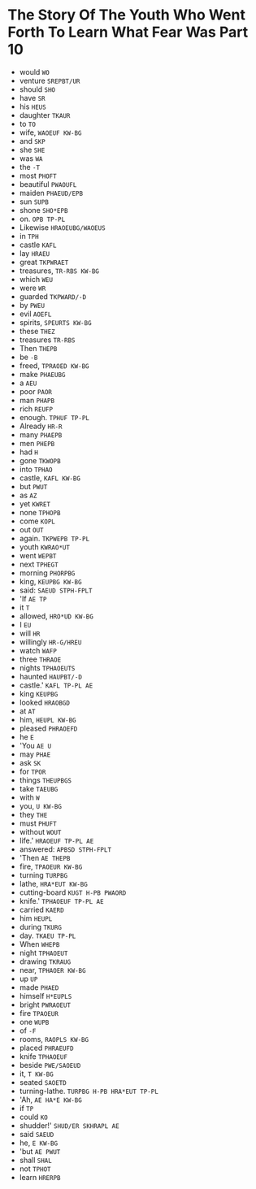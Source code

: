 # The Story Of The Youth Who Went Forth To Learn What Fear Was Part 10

* would `WO`
* venture `SREPBT/UR`
* should `SHO`
* have `SR`
* his `HEUS`
* daughter `TKAUR`
* to `TO`
* wife, `WAOEUF KW-BG`
* and `SKP`
* she `SHE`
* was `WA`
* the `-T`
* most `PHOFT`
* beautiful `PWAOUFL`
* maiden `PHAEUD/EPB`
* sun `SUPB`
* shone `SHO*EPB`
* on. `OPB TP-PL`
* Likewise `HRAOEUBG/WAOEUS`
* in `TPH`
* castle `KAFL`
* lay `HRAEU`
* great `TKPWRAET`
* treasures, `TR-RBS KW-BG`
* which `WEU`
* were `WR`
* guarded `TKPWARD/-D`
* by `PWEU`
* evil `AOEFL`
* spirits, `SPEURTS KW-BG`
* these `THEZ`
* treasures `TR-RBS`
* Then `THEPB`
* be `-B`
* freed, `TPRAOED KW-BG`
* make `PHAEUBG`
* a `AEU`
* poor `PAOR`
* man `PHAPB`
* rich `REUFP`
* enough. `TPHUF TP-PL`
* Already `HR-R`
* many `PHAEPB`
* men `PHEPB`
* had `H`
* gone `TKWOPB`
* into `TPHAO`
* castle, `KAFL KW-BG`
* but `PWUT`
* as `AZ`
* yet `KWRET`
* none `TPHOPB`
* come `KOPL`
* out `OUT`
* again. `TKPWEPB TP-PL`
* youth `KWRAO*UT`
* went `WEPBT`
* next `TPHEGT`
* morning `PHORPBG`
* king, `KEUPBG KW-BG`
* said: `SAEUD STPH-FPLT`
* 'If `AE TP`
* it `T`
* allowed, `HRO*UD KW-BG`
* I `EU`
* will `HR`
* willingly `HR-G/HREU`
* watch `WAFP`
* three `THRAOE`
* nights `TPHAOEUTS`
* haunted `HAUPBT/-D`
* castle.' `KAFL TP-PL AE`
* king `KEUPBG`
* looked `HRAOBGD`
* at `AT`
* him, `HEUPL KW-BG`
* pleased `PHRAOEFD`
* he `E`
* 'You `AE U`
* may `PHAE`
* ask `SK`
* for `TPOR`
* things `THEUPBGS`
* take `TAEUBG`
* with `W`
* you, `U KW-BG`
* they `THE`
* must `PHUFT`
* without `WOUT`
* life.' `HRAOEUF TP-PL AE`
* answered: `APBSD STPH-FPLT`
* 'Then `AE THEPB`
* fire, `TPAOEUR KW-BG`
* turning `TURPBG`
* lathe, `HRA*EUT KW-BG`
* cutting-board `KUGT H-PB PWAORD`
* knife.' `TPHAOEUF TP-PL AE`
* carried `KAERD`
* him `HEUPL`
* during `TKURG`
* day. `TKAEU TP-PL`
* When `WHEPB`
* night `TPHAOEUT`
* drawing `TKRAUG`
* near, `TPHAOER KW-BG`
* up `UP`
* made `PHAED`
* himself `H*EUPLS`
* bright `PWRAOEUT`
* fire `TPAOEUR`
* one `WUPB`
* of `-F`
* rooms, `RAOPLS KW-BG`
* placed `PHRAEUFD`
* knife `TPHAOEUF`
* beside `PWE/SAOEUD`
* it, `T KW-BG`
* seated `SAOETD`
* turning-lathe. `TURPBG H-PB HRA*EUT TP-PL`
* 'Ah, `AE HA*E KW-BG`
* if `TP`
* could `KO`
* shudder!' `SHUD/ER SKHRAPL AE`
* said `SAEUD`
* he, `E KW-BG`
* 'but `AE PWUT`
* shall `SHAL`
* not `TPHOT`
* learn `HRERPB`
